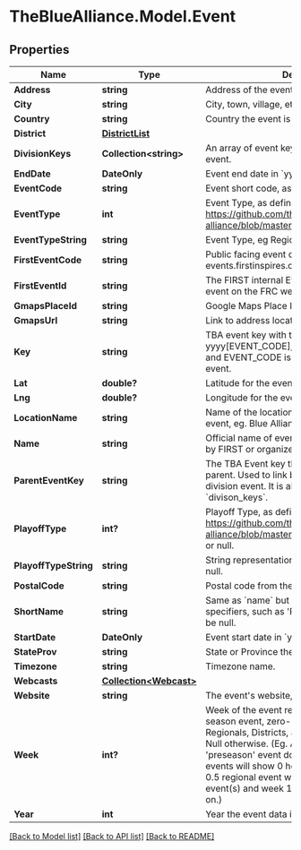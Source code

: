 # TheBlueAlliance.Model.Event

## Properties

Name | Type | Description | Notes
------------ | ------------- | ------------- | -------------
**Address** | **string** | Address of the event&#39;s venue, if available. | 
**City** | **string** | City, town, village, etc. the event is located in. | 
**Country** | **string** | Country the event is located in. | 
**District** | [**DistrictList**](DistrictList.md) |  | 
**DivisionKeys** | **Collection&lt;string&gt;** | An array of event keys for the divisions at this event. | 
**EndDate** | **DateOnly** | Event end date in &#x60;yyyy-mm-dd&#x60; format. | 
**EventCode** | **string** | Event short code, as provided by FIRST. | 
**EventType** | **int** | Event Type, as defined here: https://github.com/the-blue-alliance/the-blue-alliance/blob/master/consts/event_type.py#L2 | 
**EventTypeString** | **string** | Event Type, eg Regional, District, or Offseason. | 
**FirstEventCode** | **string** | Public facing event code used by FIRST (on frc-events.firstinspires.org, for example) | 
**FirstEventId** | **string** | The FIRST internal Event ID, used to link to the event on the FRC webpage. | 
**GmapsPlaceId** | **string** | Google Maps Place ID for the event address. | 
**GmapsUrl** | **string** | Link to address location on Google Maps. | 
**Key** | **string** | TBA event key with the format yyyy[EVENT_CODE], where yyyy is the year, and EVENT_CODE is the event code of the event. | 
**Lat** | **double?** | Latitude for the event address. | 
**Lng** | **double?** | Longitude for the event address. | 
**LocationName** | **string** | Name of the location at the address for the event, eg. Blue Alliance High School. | 
**Name** | **string** | Official name of event on record either provided by FIRST or organizers of offseason event. | 
**ParentEventKey** | **string** | The TBA Event key that represents the event&#39;s parent. Used to link back to the event from a division event. It is also the inverse relation of &#x60;divison_keys&#x60;. | 
**PlayoffType** | **int?** | Playoff Type, as defined here: https://github.com/the-blue-alliance/the-blue-alliance/blob/master/consts/playoff_type.py#L4, or null. | 
**PlayoffTypeString** | **string** | String representation of the &#x60;playoff_type&#x60;, or null. | 
**PostalCode** | **string** | Postal code from the event address. | 
**ShortName** | **string** | Same as &#x60;name&#x60; but doesn&#39;t include event specifiers, such as &#39;Regional&#39; or &#39;District&#39;. May be null. | 
**StartDate** | **DateOnly** | Event start date in &#x60;yyyy-mm-dd&#x60; format. | 
**StateProv** | **string** | State or Province the event is located in. | 
**Timezone** | **string** | Timezone name. | 
**Webcasts** | [**Collection&lt;Webcast&gt;**](Webcast.md) |  | 
**Website** | **string** | The event&#39;s website, if any. | 
**Week** | **int?** | Week of the event relative to the first official season event, zero-indexed. Only valid for Regionals, Districts, and District Championships. Null otherwise. (Eg. A season with a week 0 &#39;preseason&#39; event does not count, and week 1 events will show 0 here. Seasons with a week 0.5 regional event will show week 0 for those event(s) and week 1 for week 1 events and so on.) | 
**Year** | **int** | Year the event data is for. | 

[[Back to Model list]](../../README.md#documentation-for-models) [[Back to API list]](../../README.md#documentation-for-api-endpoints) [[Back to README]](../../README.md)

